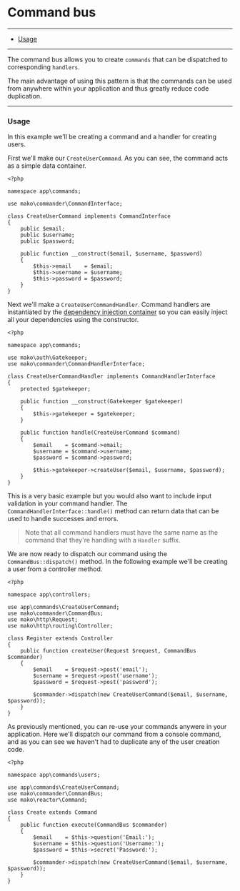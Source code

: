 # Command bus

--------------------------------------------------------

* [Usage](#usage)

--------------------------------------------------------

The command bus allows you to create ```commands``` that can be dispatched to corresponding ```handlers```.

The main advantage of using this pattern is that the commands can be used from anywhere within your application and thus greatly reduce code duplication.

--------------------------------------------------------

<a id="usage"></a>

### Usage

In this example we'll be creating a command and a handler for creating users.

First we'll make our ```CreateUserCommand```. As you can see, the command acts as a simple data container.

	<?php

	namespace app\commands;

	use mako\commander\CommandInterface;

	class CreateUserCommand implements CommandInterface
	{
		public $email;
		public $username;
		public $password;

		public function __construct($email, $username, $password)
		{
			$this->email    = $email;
			$this->username = $username;
			$this->password = $password;
		}
	}

Next we'll make a ```CreateUserCommandHandler```. Command handlers are instantiated by the [dependency injection container](:base_url:/docs/:version:/getting-started:dependency-injection) so you can easily inject all your dependencies using the constructor.


	<?php

	namespace app\commands;

	use mako\auth\Gatekeeper;
	use mako\commander\CommandHandlerInterface;

	class CreateUserCommandHandler implements CommandHandlerInterface
	{
		protected $gatekeeper;

		public function __construct(Gatekeeper $gatekeeper)
		{
			$this->gatekeeper = $gatekeeper;
		}

		public function handle(CreateUserCommand $command)
		{
			$email    = $command->email;
			$username = $command->username;
			$password = $command->password;

			$this->gatekeeper->createUser($email, $username, $password);
		}
	}

This is a very basic example but you would also want to include input validation in your command handler. The ```CommandHandlerInterface::handle()``` method can return data that can be used to handle successes and errors.

> Note that all command handlers must have the same name as the command that they're handling with a ```Handler``` suffix.

We are now ready to dispatch our command using the ```CommandBus::dispatch()``` method. In the following example we'll be creating a user from a controller method.

	<?php

	namespace app\controllers;

	use app\commands\CreateUserCommand;
	use mako\commander\CommandBus;
	use mako\http\Request;
	use mako\http\routing\Controller;

	class Register extends Controller
	{
		public function createUser(Request $request, CommandBus $commander)
		{
			$email    = $request->post('email');
			$username = $request->post('username');
			$password = $request->post('password');

			$commander->dispatch(new CreateUserCommand($email, $username, $password));
		}
	}

As previously mentioned, you can re-use your commands anywere in your application. Here we'll dispatch our command from a console command, and as you can see we haven't had to duplicate any of the user creation code.

	<?php

	namespace app\commands\users;

	use app\commands\CreateUserCommand;
	use mako\commander\CommandBus;
	use mako\reactor\Command;

	class Create extends Command
	{
	    public function execute(CommandBus $commander)
	    {
	    	$email    = $this->question('Email:');
	    	$username = $this->question('Username:');
	    	$password = $this->secret('Password:');

	        $commander->dispatch(new CreateUserCommand($email, $username, $password));
	    }
	}